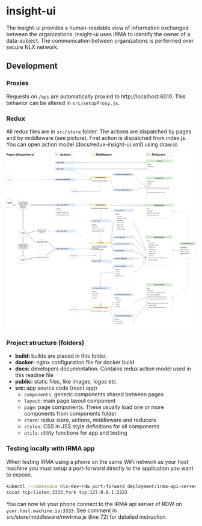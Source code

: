 # insight-ui

The insight-ui provides a human-readable view of information exchanged between the organizations. Insight-ui uses IRMA to identify the owner of a data-subject. The communication between organizations is performed over secure NLX network.

## Development

### Proxies
Requests on `/api` are automatically proxied to http://localhost:6010. This behavior can be altered in `src/setupProxy.js`.

### Redux

All redux files are in `src/store` folder. The actions are dispatched by pages and by middleware (see picture). First action is dispatched from index.js. You can open action model (docs/redux-insight-ui.xml) using draw.io

![redux-actions](docs/redux-insight-ui.jpg)

### Project structure (folders)

- **build:** builds are placed in this folder.
- **docker:** nginx configuration file for docker build
- **docs:** developers documentation. Contains redux action model used in this readme file
- **public:** static files, like images, logos etc.
- **src:** app source code (react app)
  - `components`: generic components shared between pages
  - `layout`: main page layout component
  - `page`: page components. These usually load one or more components from components folder
  - `store`: redux store, actions, middleware and reducers
  - `styles`: CSS in JSS style definitions for all components
  - `utils`: utility functions for app and testing

### Testing locally with IRMA app

When testing IRMA using a phone on the same WiFi network as your host machine you must setup a port-forward directly to the application you want to expose.

```bash
kubectl --namespace nlx-dev-rdw port-forward deployment/irma-api-server 2222:8080
socat tcp-listen:3333,fork tcp:127.0.0.1:2222
```

You can now let your phone connect to the IRMA api server of RDW on `your.host.machine.ip:3333`. See comment in src/store/middleware/mwIrma.js (line 72) for detailed instruction.
